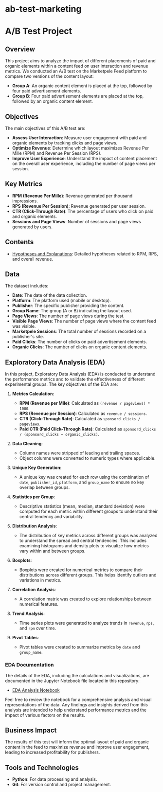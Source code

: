 # ab-test-marketing
# A/B Test Project

## Overview

This project aims to analyze the impact of different placements of paid and organic elements within a content feed on user interaction and revenue metrics. We conducted an A/B test on the Marketpele Feed platform to compare two versions of the content layout:

- **Group A**: An organic content element is placed at the top, followed by four paid advertisement elements.
- **Group B**: Four paid advertisement elements are placed at the top, followed by an organic content element.

## Objectives

The main objectives of this A/B test are:

- **Assess User Interaction**: Measure user engagement with paid and organic elements by tracking clicks and page views.
- **Optimize Revenue**: Determine which layout maximizes Revenue Per Mille (RPM) and Revenue Per Session (RPS).
- **Improve User Experience**: Understand the impact of content placement on the overall user experience, including the number of page views per session.

## Key Metrics

- **RPM (Revenue Per Mille)**: Revenue generated per thousand impressions.
- **RPS (Revenue Per Session)**: Revenue generated per user session.
- **CTR (Click-Through Rate)**: The percentage of users who click on paid and organic elements.
- **Sessions and Page Views**: Number of sessions and page views generated by users.

## Contents
- [Hypotheses and Explanations](Hypotheses_and_Explanations.md): Detailed hypotheses related to RPM, RPS, and overall revenue.

## Data

The dataset includes:

- **Date**: The date of the data collection.
- **Platform**: The platform used (mobile or desktop).
- **Publisher**: The specific publisher providing the content.
- **Group Name**: The group (A or B) indicating the layout used.
- **Page Views**: The number of page views during the test.
- **Visible Page Views**: The number of page views where the content feed was visible.
- **Marketpele Sessions**: The total number of sessions recorded on a publisher's site.
- **Paid Clicks**: The number of clicks on paid advertisement elements.
- **Organic Clicks**: The number of clicks on organic content elements.

## Exploratory Data Analysis (EDA)

In this project, Exploratory Data Analysis (EDA) is conducted to understand the performance metrics and to validate the effectiveness of different experimental groups. The key objectives of the EDA are:

1. **Metrics Calculation**:
   - **RPM (Revenue per Mile)**: Calculated as `(revenue / pageviews) * 1000`.
   - **RPS (Revenue per Session)**: Calculated as `revenue / sessions`.
   - **CTR (Click-Through Rate)**: Calculated as `sponsord_clicks / pageviews`.
   - **Paid CTR (Paid Click-Through Rate)**: Calculated as `sponsord_clicks / (sponsord_clicks + organic_clicks)`.

2. **Data Cleaning**:
   - Column names were stripped of leading and trailing spaces.
   - Object columns were converted to numeric types where applicable.

3. **Unique Key Generation**:
   - A unique key was created for each row using the combination of `date`, `publisher_id`, `platform`, and `group_name` to ensure no key overlap between groups.

4. **Statistics per Group**:
   - Descriptive statistics (mean, median, standard deviation) were computed for each metric within different groups to understand their central tendency and variability.

5. **Distribution Analysis**:
   - The distribution of key metrics across different groups was analyzed to understand the spread and central tendencies. This includes examining histograms and density plots to visualize how metrics vary within and between groups.

6. **Boxplots**:
   - Boxplots were created for numerical metrics to compare their distributions across different groups. This helps identify outliers and variations in metrics.
     
7. **Correlation Analysis**:
   - A correlation matrix was created to explore relationships between numerical features.

8. **Trend Analysis**:
   - Time series plots were generated to analyze trends in `revenue`, `rps`, and `rpm` over time.
     
9. **Pivot Tables**:
   - Pivot tables were created to summarize metrics by `date` and `group_name`.

### EDA Documentation

The details of the EDA, including the calculations and visualizations, are documented in the Jupyter Notebook file located in this repository:

- [EDA Analysis Notebook]((https://github.com/Elina-Bukhanov/ab-test-marketing/blob/main/EDA.ipynb))

Feel free to review the notebook for a comprehensive analysis and visual representations of the data. Any findings and insights derived from this analysis are intended to help understand performance metrics and the impact of various factors on the results.


## Business Impact

The results of this test will inform the optimal layout of paid and organic content in the feed to maximize revenue and improve user engagement, leading to increased profitability for publishers.

## Tools and Technologies

- **Python**: For data processing and analysis.
- **Git**: For version control and project management.
